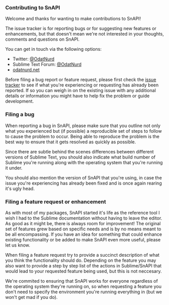 ### Contributing to SnAPI

Welcome and thanks for wanting to make contributions to SnAPI!

The issue tracker is for reporting bugs or for suggesting new features or
enhancements, but that doesn't mean we're not interested in your thoughts,
comments and questions on SnAPI.

You can get in touch via the following options:

 * Twitter: [@OdatNurd](https://twitter.com/OdatNurd)
 * Sublime Text Forum: [@OdatNurd](https://forum.sublimetext.com/users/odatnurd/activity)
 * [odatnurd.net](https://odatnurd.net)

Before filing a bug report or feature request, please first check the
[issue tracker](https://github.com/STealthy-and-haSTy/SnAPI/issues) to see if
what you're experiencing or requesting has already been reported. If so you can
weigh in on the existing issue with any additional details or information you
might have to help fix the problem or guide development.


### Filing a bug

When reporting a bug in SnAPI, please make sure that you outline not
only what you experienced but (if possible) a reproducible set of steps to
follow to cause the problem to occur. Being able to reproduce the problem is
the best way to ensure that it gets resolved as quickly as possible.

Since there are subtle behind the scenes differences between different versions
of Sublime Text, you should also indicate what build number of Sublime you're
running along with the operating system that you're running it under.

You should also mention the version of SnAPI that you're using, in
case the issue you're experiencing has already been fixed and is once again
rearing it's ugly head.


### Filing a feature request or enhancement

As with most of my packages, SnAPI started it's life as the reference tool I
wish I had to the Sublime documentation without having to leave the editor. As
good as it might be, there is always room for improvement! The original set of
features grew based on specific needs and is by no means meant to be all
encompassing. If you have an idea for something that could enhance existing
functionality or be added to make SnAPI even more useful, please let us know.

When filing a feature request try to provide a succinct description of what you
think the functionality should do. Depending on the feature you may also want
to provide a step by step list of the actions in Sublime/SnAPI that would lead
to your requested feature being used, but this is not neccesary.

We're commited to ensuring that SnAPI works for everyone regardless of the
operating system they're running on, so when requesting a feature you don't
need to specify the environment you're running everything in (but we won't get
mad if you do).
